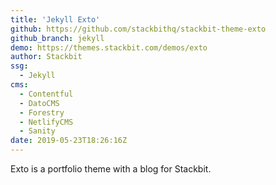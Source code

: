 ```yaml
---
title: 'Jekyll Exto'
github: https://github.com/stackbithq/stackbit-theme-exto
github_branch: jekyll
demo: https://themes.stackbit.com/demos/exto
author: Stackbit
ssg:
  - Jekyll
cms:
  - Contentful
  - DatoCMS
  - Forestry
  - NetlifyCMS
  - Sanity
date: 2019-05-23T18:26:16Z
---
```


Exto is a portfolio theme with a blog for Stackbit.